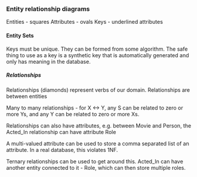 
### Entity relationship diagrams
Entities - squares
Attributes - ovals
Keys - underlined attributes

#### Entity Sets
Keys must be unique. They can be formed from some algorithm. The safe thing to use as a key is a synthetic key that is automatically generated and only has meaning in the database.

##### Relationships
Relationships (diamonds) represent verbs of our domain. Relationships are between entities

Many to many relationships - for X <-> Y, any S can be related to zero or more Ys, and any Y can be related to zero or more Xs.

Relationships can also have attributes, e.g. between Movie and Person, the Acted_In relationship can have attribute Role

A multi-valued attribute can be used to store a comma separated list of an attribute. In a real database, this violates 1NF.

Ternary relationships can be used to get around this. Acted_In can have another entity connected to it - Role, which can then store multiple roles.